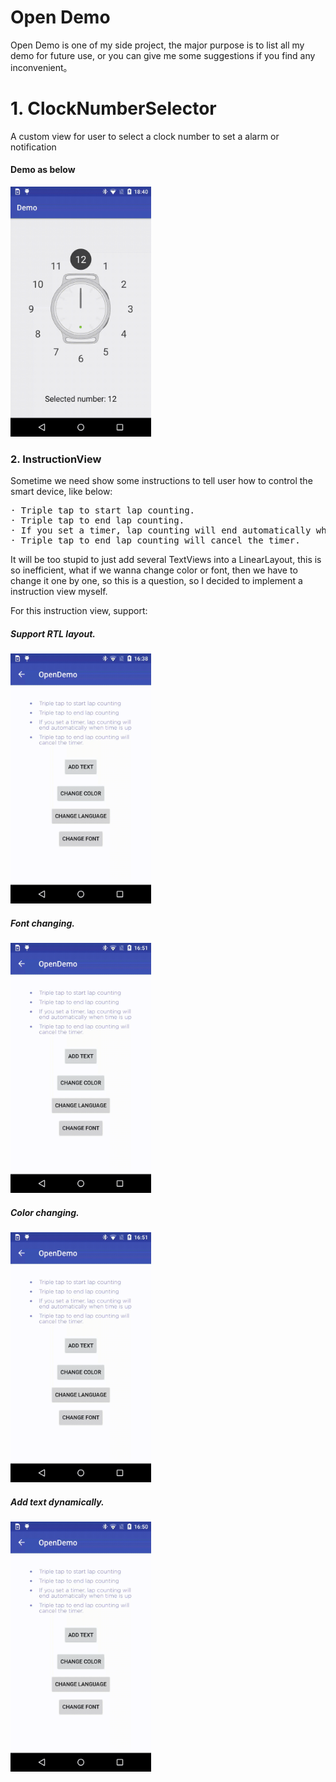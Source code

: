 # Open Demo
Open Demo is one of my side project, the major purpose is to list all my demo for future use, 
or you can give me some suggestions if you find any inconvenient。 

# 1. ClockNumberSelector
A custom view for user to select a clock number to set a alarm or notification

#### Demo as below

<img src="art/device-2016-11-10-184044.gif" height="400">

### 2. InstructionView
Sometime we need show some instructions to tell user how to control the smart device, like below:
<pre>
· Triple tap to start lap counting.
· Triple tap to end lap counting.
· If you set a timer, lap counting will end automatically when time is up.
· Triple tap to end lap counting will cancel the timer.
</pre>

It will be too stupid to just add several TextViews into a LinearLayout, this is so inefficient, 
what if we wanna change color or font, then we have to change it one by one, so this is a question, 
so I decided to implement a instruction view myself.

For this instruction view, support: 
##### Support RTL layout.
<img src="art/device-2016-11-29-163815.gif" height="400">

##### Font changing.
<img src="art/device-2016-11-29-165203.gif" height="400">

##### Color changing. 
<img src="art/device-2016-11-29-165138.gif" height="400">

##### Add text dynamically. 
<img src="art/device-2016-11-29-165047.gif" height="400">
